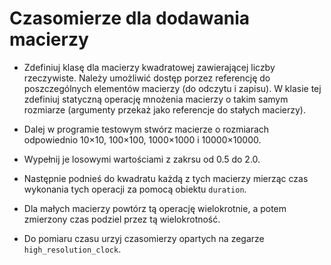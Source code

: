 # Czasomierze dla dodawania macierzy

 - Zdefiniuj klasę dla macierzy kwadratowej zawierającej liczby rzeczywiste. Należy umożliwić dostęp porzez referencję do poszczególnych elementów macierzy (do odczytu i zapisu). W klasie tej zdefiniuj statyczną operację mnożenia macierzy o takim samym rozmiarze (argumenty przekaż jako referencje do stałych macierzy).

 - Dalej w programie testowym stwórz macierze o rozmiarach odpowiednio 10×10, 100×100, 1000×1000 i 10000×10000.

 - Wypełnij je losowymi wartościami z zakrsu od 0.5 do 2.0.

 - Następnie podnieś do kwadratu każdą z tych macierzy mierząc czas wykonania tych operacji za pomocą obiektu `duration`.

 - Dla małych macierzy powtórz tą operację wielokrotnie, a potem zmierzony czas podziel przez tą wielokrotność. 

 - Do pomiaru czasu urzyj czasomierzy opartych na zegarze `high_resolution_clock`.
